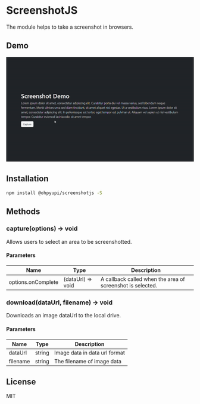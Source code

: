 # ScreenshotJS
The module helps to take a screenshot in browsers.

## Demo
![Screenshot Demo Gif](./demo.gif)

## Installation
```bash
npm install @ohpyupi/screenshotjs -S
```

## Methods
### capture(options) -> void
Allows users to select an area to be screenshotted.

#### Parameters
| Name               | Type              | Description                                                |
|--------------------|-------------------|------------------------------------------------------------|
| options.onComplete | (dataUrl) => void | A callback called when the area of screenshot is selected. |

### download(dataUrl, filename) -> void
Downloads an image dataUrl to the local drive.

#### Parameters
| Name     | Type   | Description                       |
|----------|--------|-----------------------------------|
| dataUrl  | string | Image data in data url format     |
| filename | string | The filename of image data        |

## License
MIT
